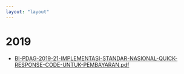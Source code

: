 ```yaml
---
layout: "layout"
---
```

# 2019
* [BI-PDAG-2019-21-IMPLEMENTASI-STANDAR-NASIONAL-QUICK-RESPONSE-CODE-UNTUK-PEMBAYARAN.pdf](BI-PDAG-2019-21-IMPLEMENTASI-STANDAR-NASIONAL-QUICK-RESPONSE-CODE-UNTUK-PEMBAYARAN.pdf)
